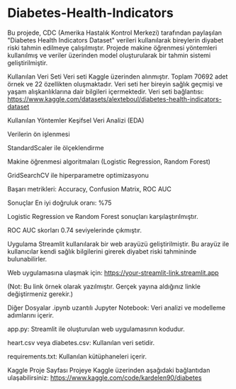 # Diabetes-Health-Indicators


Bu projede, CDC (Amerika Hastalık Kontrol Merkezi) tarafından paylaşılan "Diabetes Health Indicators Dataset" verileri kullanılarak bireylerin diyabet riski tahmin edilmeye çalışılmıştır. Projede makine öğrenmesi yöntemleri kullanılmış ve veriler üzerinden model oluşturularak bir tahmin sistemi geliştirilmiştir.

Kullanılan Veri Seti
Veri seti Kaggle üzerinden alınmıştır. Toplam 70692 adet örnek ve 22 özellikten oluşmaktadır. Veri seti her bireyin sağlık geçmişi ve yaşam alışkanlıklarına dair bilgileri içermektedir.
Veri seti bağlantısı:
https://www.kaggle.com/datasets/alexteboul/diabetes-health-indicators-dataset

Kullanılan Yöntemler
Keşifsel Veri Analizi (EDA)

Verilerin ön işlenmesi

StandardScaler ile ölçeklendirme

Makine öğrenmesi algoritmaları (Logistic Regression, Random Forest)

GridSearchCV ile hiperparametre optimizasyonu

Başarı metrikleri: Accuracy, Confusion Matrix, ROC AUC

Sonuçlar
En iyi doğruluk oranı: %75

Logistic Regression ve Random Forest sonuçları karşılaştırılmıştır.

ROC AUC skorları 0.74 seviyelerinde çıkmıştır.

Uygulama
Streamlit kullanılarak bir web arayüzü geliştirilmiştir. Bu arayüz ile kullanıcılar kendi sağlık bilgilerini girerek diyabet riski tahmininde bulunabilirler.

Web uygulamasına ulaşmak için:
https://your-streamlit-link.streamlit.app

(Not: Bu link örnek olarak yazılmıştır. Gerçek yayına aldığınız linkle değiştirmeniz gerekir.)

Diğer Dosyalar
.ipynb uzantılı Jupyter Notebook: Veri analizi ve modelleme adımlarını içerir.

app.py: Streamlit ile oluşturulan web uygulamasının kodudur.

heart.csv veya diabetes.csv: Kullanılan veri setidir.

requirements.txt: Kullanılan kütüphaneleri içerir.

Kaggle Proje Sayfası
Projeye Kaggle üzerinden aşağıdaki bağlantıdan ulaşabilirsiniz:
https://www.kaggle.com/code/kardelen90/diabetes

